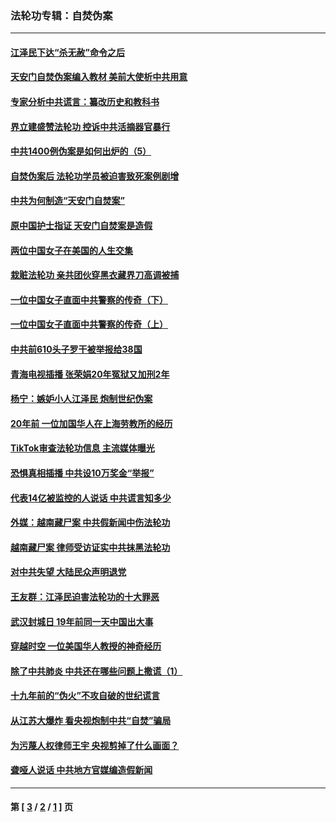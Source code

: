 ### 法轮功专辑：自焚伪案
---
#### [江泽民下达“杀无赦”命令之后](../../pages/nf5562/n13878084.md?08190430) 
#### [天安门自焚伪案编入教材 美前大使析中共用意](../../pages/nf5562/n13791932.md?08190430) 
#### [专家分析中共谎言：纂改历史和教科书](../../pages/nf5562/n13781542.md?08190430) 
#### [界立建盛赞法轮功 控诉中共活摘器官暴行](../../pages/nf5562/n13781971.md?08190430) 
#### [中共1400例伪案是如何出炉的（5）](../../pages/nf5562/n13226831.md?08190430) 
#### [自焚伪案后 法轮功学员被迫害致死案例剧增](../../pages/nf5562/n13190600.md?08190430) 
#### [中共为何制造“天安门自焚案”](../../pages/nf5562/n13183270.md?08190430) 
#### [原中国护士指证 天安门自焚案是造假](../../pages/nf5562/n13172289.md?08190430) 
#### [两位中国女子在美国的人生交集](../../pages/nf5562/n13156138.md?08190430) 
#### [栽赃法轮功 亲共团伙穿黑衣藏界刀高调被捕](../../pages/nf5562/n13073780.md?08190430) 
#### [一位中国女子直面中共警察的传奇（下）](../../pages/nf5562/n12989706.md?08190430) 
#### [一位中国女子直面中共警察的传奇（上）](../../pages/nf5562/n12985072.md?08190430) 
#### [中共前610头子罗干被举报给38国](../../pages/nf5562/n12975419.md?08190430) 
#### [青海电视插播 张荣娟20年冤狱又加刑2年](../../pages/nf5562/n12738166.md?08190430) 
#### [杨宁：嫉妒小人江泽民 炮制世纪伪案](../../pages/nf5562/n12724108.md?08190430) 
#### [20年前 一位加国华人在上海劳教所的经历](../../pages/nf5562/n12707932.md?08190430) 
#### [TikTok审查法轮功信息 主流媒体曝光](../../pages/nf5562/n12362336.md?08190430) 
#### [恐惧真相插播 中共设10万奖金“举报”](../../pages/nf5562/n12306396.md?08190430) 
#### [代表14亿被监控的人说话 中共谎言知多少](../../pages/nf5562/n12297484.md?08190430) 
#### [外媒：越南藏尸案 中共假新闻中伤法轮功](../../pages/nf5562/n12264411.md?08190430) 
#### [越南藏尸案 律师受访证实中共抹黑法轮功](../../pages/nf5562/n12261878.md?08190430) 
#### [对中共失望 大陆民众声明退党](../../pages/nf5562/n12187315.md?08190430) 
#### [王友群：江泽民迫害法轮功的十大罪恶](../../pages/nf5562/n12169074.md?08190430) 
#### [武汉封城日 19年前同一天中国出大事](../../pages/nf5562/n12150901.md?08190430) 
#### [穿越时空  一位美国华人教授的神奇经历](../../pages/nf5562/n12097460.md?08190430) 
#### [除了中共肺炎 中共还在哪些问题上撒谎（1）](../../pages/nf5562/n11955770.md?08190430) 
#### [十九年前的“伪火”不攻自破的世纪谎言](../../pages/nf5562/n11813238.md?08190430) 
#### [从江苏大爆炸 看央视炮制中共“自焚”骗局](../../pages/nf5562/n11140275.md?08190430) 
#### [为污蔑人权律师王宇 央视剪掉了什么画面？](../../pages/nf5562/n11130142.md?08190430) 
#### [聋哑人说话 中共地方官媒编造假新闻](../../pages/nf5562/n11006067.md?08190430) 

---
#### 第 [ [3](./3.md?08190430) / [2](./2.md?08190430) / [1](./1.md?08190430) ] 页
